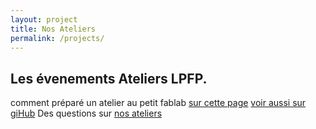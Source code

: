 ```yaml
---
layout: project
title: Nos Ateliers
permalink: /projects/
---
```


## Les évenements Ateliers LPFP.
comment préparé un atelier au petit fablab <a href='/newatelier'>sur cette page</a> <a href='https://github.com/LPFP/ateliers' target='blank'><i class="fa fa-external-link-square"></i> voir aussi sur giHub</a>
Des questions sur <a href='/FAQ-atelier'>nos ateliers<i class="fa fa-question"></i></a>
